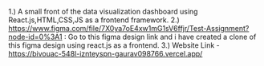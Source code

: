 1.) A small front of the data visualization dashboard using React.js,HTML,CSS,JS as a frontend framework.
2.) https://www.figma.com/file/7X0ya7oE4xw1mG1sV6ffjr/Test-Assignment?node-id=0%3A1 : Go to this figma design link and i have created a clone of this figma design using react.js as a frontend.
3.) Website Link - https://bivouac-548l-iznteyspn-gaurav098766.vercel.app/
